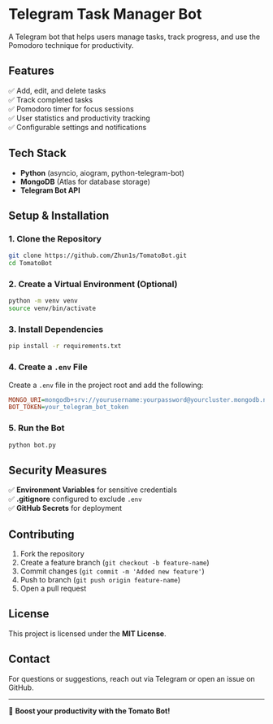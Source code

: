 # Telegram Task Manager Bot

A Telegram bot that helps users manage tasks, track progress, and use the Pomodoro technique for productivity.

## Features
✅ Add, edit, and delete tasks  
✅ Track completed tasks  
✅ Pomodoro timer for focus sessions  
✅ User statistics and productivity tracking  
✅ Configurable settings and notifications  

## Tech Stack
- **Python** (asyncio, aiogram, python-telegram-bot)
- **MongoDB** (Atlas for database storage)
- **Telegram Bot API**

## Setup & Installation

### 1. Clone the Repository
```sh
git clone https://github.com/Zhun1s/TomatoBot.git
cd TomatoBot
```

### 2. Create a Virtual Environment (Optional)
```sh
python -m venv venv
source venv/bin/activate 
```

### 3. Install Dependencies
```sh
pip install -r requirements.txt
```

### 4. Create a `.env` File
Create a `.env` file in the project root and add the following:
```ini
MONGO_URI=mongodb+srv://yourusername:yourpassword@yourcluster.mongodb.net/?retryWrites=true&w=majority
BOT_TOKEN=your_telegram_bot_token
```

### 5. Run the Bot
```sh
python bot.py
```

## Security Measures
✅ **Environment Variables** for sensitive credentials  
✅ **.gitignore** configured to exclude `.env`  
✅ **GitHub Secrets** for deployment  

## Contributing
1. Fork the repository
2. Create a feature branch (`git checkout -b feature-name`)
3. Commit changes (`git commit -m 'Added new feature'`)
4. Push to branch (`git push origin feature-name`)
5. Open a pull request

## License
This project is licensed under the **MIT License**.

## Contact
For questions or suggestions, reach out via Telegram or open an issue on GitHub.

---
🚀 **Boost your productivity with the Tomato Bot!**

